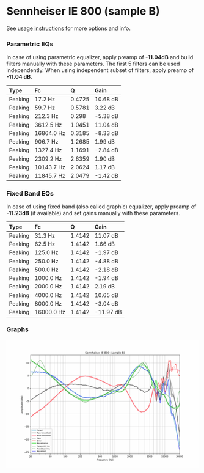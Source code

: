 # Sennheiser IE 800 (sample B)
See [usage instructions](https://github.com/jaakkopasanen/AutoEq#usage) for more options and info.

### Parametric EQs
In case of using parametric equalizer, apply preamp of **-11.04dB** and build filters manually
with these parameters. The first 5 filters can be used independently.
When using independent subset of filters, apply preamp of **-11.04 dB**.

| Type    | Fc         |      Q | Gain     |
|:--------|:-----------|:-------|:---------|
| Peaking | 17.2 Hz    | 0.4725 | 10.68 dB |
| Peaking | 59.7 Hz    | 0.5781 | 3.22 dB  |
| Peaking | 212.3 Hz   | 0.298  | -5.38 dB |
| Peaking | 3612.5 Hz  | 1.0451 | 11.04 dB |
| Peaking | 16864.0 Hz | 0.3185 | -8.33 dB |
| Peaking | 906.7 Hz   | 1.2685 | 1.99 dB  |
| Peaking | 1327.4 Hz  | 1.1691 | -2.84 dB |
| Peaking | 2309.2 Hz  | 2.6359 | 1.90 dB  |
| Peaking | 10143.7 Hz | 2.0624 | 1.17 dB  |
| Peaking | 11845.7 Hz | 2.0479 | -1.42 dB |

### Fixed Band EQs
In case of using fixed band (also called graphic) equalizer, apply preamp of **-11.23dB**
(if available) and set gains manually with these parameters.

| Type    | Fc         |      Q | Gain      |
|:--------|:-----------|:-------|:----------|
| Peaking | 31.3 Hz    | 1.4142 | 11.07 dB  |
| Peaking | 62.5 Hz    | 1.4142 | 1.66 dB   |
| Peaking | 125.0 Hz   | 1.4142 | -1.97 dB  |
| Peaking | 250.0 Hz   | 1.4142 | -4.88 dB  |
| Peaking | 500.0 Hz   | 1.4142 | -2.18 dB  |
| Peaking | 1000.0 Hz  | 1.4142 | -1.94 dB  |
| Peaking | 2000.0 Hz  | 1.4142 | 2.19 dB   |
| Peaking | 4000.0 Hz  | 1.4142 | 10.65 dB  |
| Peaking | 8000.0 Hz  | 1.4142 | -3.04 dB  |
| Peaking | 16000.0 Hz | 1.4142 | -11.97 dB |

### Graphs
![](./Sennheiser%20IE%20800%20(sample%20B).png)